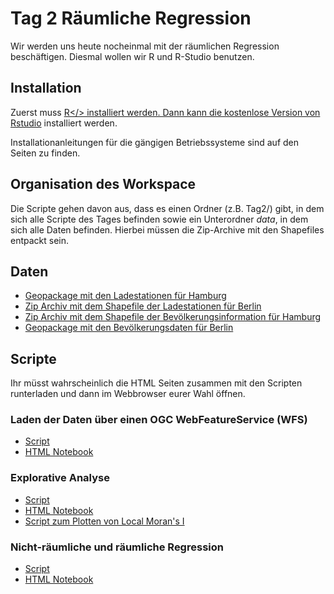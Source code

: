 # Tag 2 Räumliche Regression

Wir werden uns heute nocheinmal mit der räumlichen Regression beschäftigen. Diesmal wollen wir R und R-Studio benutzen.

## Installation
Zuerst muss <a href="https://cran.r-project.org/">R</> installiert werden. Dann kann die kostenlose Version von <a href="https://rstudio.com/products/rstudio/download/">Rstudio</a> installiert werden.

Installationanleitungen für die gängigen Betriebssysteme sind auf den Seiten zu finden.

## Organisation des Workspace

Die Scripte gehen davon aus, dass es einen Ordner (z.B. Tag2/) gibt, in dem sich alle Scripte des Tages befinden sowie ein Unterordner *data*, in dem sich alle Daten befinden. Hierbei müssen die Zip-Archive mit den Shapefiles entpackt sein.

## Daten

* <a href="https://raw.githubusercontent.com/heikalab/urbandatascience/main/Tag2/HH.gpkg">Geopackage mit den Ladestationen für Hamburg</a>
* <a href="https://raw.githubusercontent.com/heikalab/urbandatascience/main/Tag2/chargingStations_berlin.zip">Zip Archiv mit dem Shapefile der Ladestationen für Berlin</a>
* <a href="https://raw.githubusercontent.com/heikalab/urbandatascience/main/Tag2/popPoly.zip">Zip Archiv mit dem Shapefile der Bevölkerungsinformation für Hamburg</a>
* <a href="https://raw.githubusercontent.com/heikalab/urbandatascience/main/Tag2/Berlin.gpkg">Geopackage mit den Bevölkerungsdaten für Berlin</a>

## Scripte

Ihr müsst wahrscheinlich die HTML Seiten zusammen mit den Scripten runterladen und dann im Webbrowser eurer Wahl öffnen.

### Laden der Daten über einen OGC WebFeatureService (WFS)
*  <a href="https://raw.githubusercontent.com/heikalab/urbandatascience/main/Tag2/udlDay2_getDataFreomWFS_HH.Rmd">Script</a>
* <a href="https://raw.githubusercontent.com/heikalab/urbandatascience/main/Tag2/udlDay2_getDataFreomWFS_HH.html">HTML Notebook</a>


### Explorative Analyse
*  <a href="https://raw.githubusercontent.com/heikalab/urbandatascience/main/Tag2/udlDay2_explorative_HH.Rmd">Script</a>
* <a href="https://raw.githubusercontent.com/heikalab/urbandatascience/main/Tag2/udlDay2_explorative_HH.html">HTML Notebook</a>
* <a href="https://raw.githubusercontent.com/heikalab/urbandatascience/main/Tag2/plotLocalMoransI.r">Script zum Plotten von Local Moran's I</a>

### Nicht-räumliche und räumliche Regression
*  <a href="https://raw.githubusercontent.com/heikalab/urbandatascience/main/Tag2/udlDay2_spatialReg_HH.Rmd">Script</a>
* <a href="https://raw.githubusercontent.com/heikalab/urbandatascience/main/Tag2/udlDay2_spatialReg_HH.html">HTML Notebook</a>
